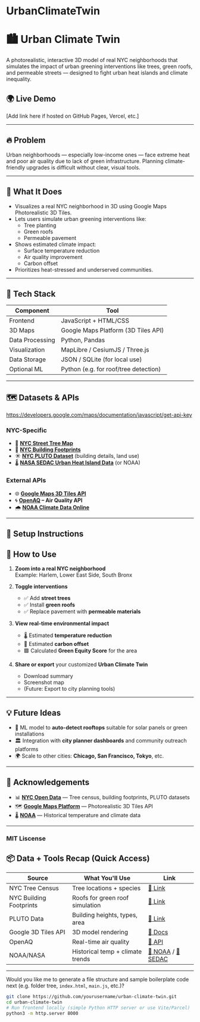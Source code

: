 # UrbanClimateTwin
# 🏙️ Urban Climate Twin

A photorealistic, interactive 3D model of real NYC neighborhoods that simulates the impact of urban greening interventions like trees, green roofs, and permeable streets — designed to fight urban heat islands and climate inequality.

## 🌍 Live Demo

[Add link here if hosted on GitHub Pages, Vercel, etc.]

---

## 🔥 Problem

Urban neighborhoods — especially low-income ones — face extreme heat and poor air quality due to lack of green infrastructure. Planning climate-friendly upgrades is difficult without clear, visual tools.

---

## 🎯 What It Does

- Visualizes a real NYC neighborhood in 3D using Google Maps Photorealistic 3D Tiles.
- Lets users simulate urban greening interventions like:
  - Tree planting
  - Green roofs
  - Permeable pavement
- Shows estimated climate impact:
  - Surface temperature reduction
  - Air quality improvement
  - Carbon offset
- Prioritizes heat-stressed and underserved communities.

---

## 🧰 Tech Stack

| Component        | Tool                        |
|------------------|-----------------------------|
| Frontend         | JavaScript + HTML/CSS       |
| 3D Maps          | Google Maps Platform (3D Tiles API) |
| Data Processing  | Python, Pandas              |
| Visualization    | MapLibre / CesiumJS / Three.js |
| Data Storage     | JSON / SQLite (for local use) |
| Optional ML      | Python (e.g. for roof/tree detection) |

---

## 🗺️ Datasets & APIs
https://developers.google.com/maps/documentation/javascript/get-api-key

### NYC-Specific
- 🌳 **[NYC Street Tree Map](https://data.cityofnewyork.us/Environment/2015-Street-Tree-Census-Tree-Data/uvpi-gqnh)**
- 🏢 **[NYC Building Footprints](https://data.cityofnewyork.us/Housing-Development/Building-Footprints/nqwf-w8eh)**
- ☀️ **[NYC PLUTO Dataset](https://www.nyc.gov/site/planning/data-maps/open-data/dwn-pluto-mappluto.page)** (building details, land use)
- 🌡️ **[NASA SEDAC Urban Heat Island Data](https://sedac.ciesin.columbia.edu/data/set/ulis-global-urban-heat-island)** (or NOAA)

### External APIs
- 🌐 **[Google Maps 3D Tiles API](https://developers.google.com/maps/documentation/3d-tiles/overview)**
- 🌀 **[OpenAQ](https://docs.openaq.org/) – Air Quality API**
- 🌧️ **[NOAA Climate Data Online](https://www.ncei.noaa.gov/cdo-web/webservices/v2)**

---

## 🧪 Setup Instructions


## 🎯 How to Use

1. **Zoom into a real NYC neighborhood**  
   Example: Harlem, Lower East Side, South Bronx

2. **Toggle interventions**
   - ✅ Add **street trees**
   - ✅ Install **green roofs**
   - ✅ Replace pavement with **permeable materials**

3. **View real-time environmental impact**
   - 🌡️ Estimated **temperature reduction**
   - 🌿 Estimated **carbon offset**
   - 🟩 Calculated **Green Equity Score** for the area

4. **Share or export** your customized **Urban Climate Twin**
   - Download summary
   - Screenshot map
   - (Future: Export to city planning tools)

---

## 💡 Future Ideas

- 🤖 ML model to **auto-detect rooftops** suitable for solar panels or green installations
- 🏛️ Integration with **city planner dashboards** and community outreach platforms
- 🌍 Scale to other cities: **Chicago, San Francisco, Tokyo**, etc.

---

## 🙌 Acknowledgements

- 📊 [**NYC Open Data**](https://opendata.cityofnewyork.us/) — Tree census, building footprints, PLUTO datasets  
- 🗺️ [**Google Maps Platform**](https://developers.google.com/maps/documentation/3d-tiles/overview) — Photorealistic 3D Tiles API  
- 🌡️ [**NOAA**](https://www.ncei.noaa.gov/) — Historical temperature and climate data  


---
### MIT Liscense  
## 📦 Data + Tools Recap (Quick Access)

| Source | What You'll Use | Link |
|--------|------------------|------|
| NYC Tree Census | Tree locations + species | [🔗 Link](https://data.cityofnewyork.us/Environment/2015-Street-Tree-Census-Tree-Data/uvpi-gqnh) |
| NYC Building Footprints | Roofs for green roof simulation | [🔗 Link](https://data.cityofnewyork.us/Housing-Development/Building-Footprints/nqwf-w8eh) |
| PLUTO Data | Building heights, types, area | [🔗 Link](https://www.nyc.gov/site/planning/data-maps/open-data/dwn-pluto-mappluto.page) |
| Google 3D Tiles API | 3D model rendering | [🔗 Docs](https://developers.google.com/maps/documentation/3d-tiles/overview) |
| OpenAQ | Real-time air quality | [🔗 API](https://docs.openaq.org/) |
| NOAA/NASA | Historical temp + climate trends | [🔗 NOAA](https://www.ncei.noaa.gov/) / [🔗 SEDAC](https://sedac.ciesin.columbia.edu/data/set/ulis-global-urban-heat-island) |

---

Would you like me to generate a file structure and sample boilerplate code next (e.g. folder tree, `index.html`, `main.js`, etc.)?

```bash
git clone https://github.com/yourusername/urban-climate-twin.git
cd urban-climate-twin
# Run frontend locally (simple Python HTTP server or use Vite/Parcel)
python3 -m http.server 8000 

